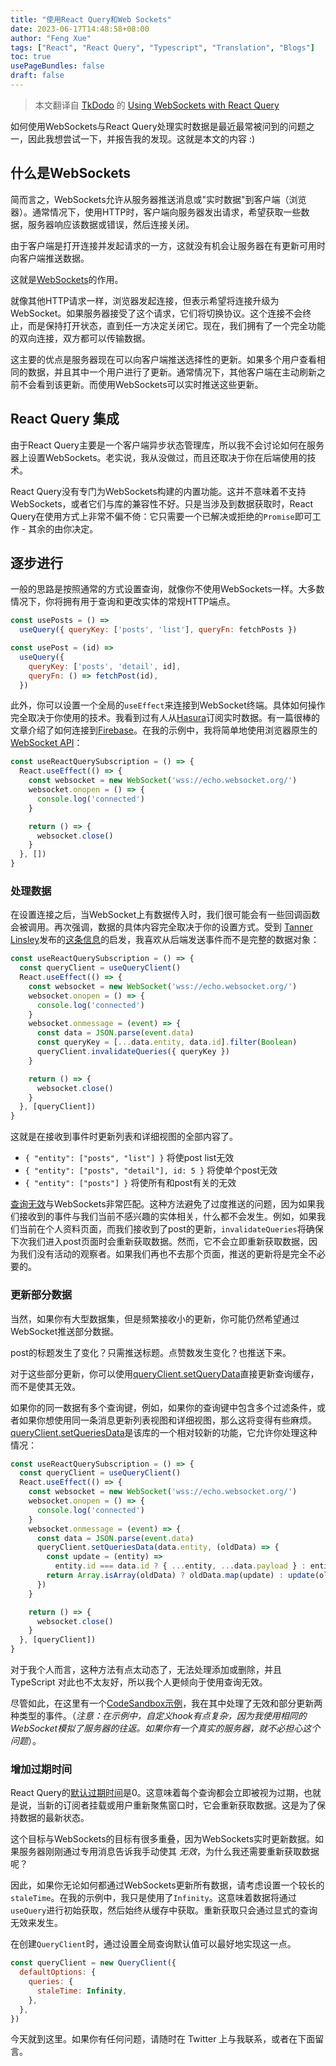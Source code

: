 ```yaml
---
title: "使用React Query和Web Sockets"
date: 2023-06-17T14:48:58+08:00
author: "Feng Xue"
tags: ["React", "React Query", "Typescript", "Translation", "Blogs"]
toc: true
usePageBundles: false
draft: false
---
```


> 本文翻译自 [TkDodo](https://github.com/tkdodo) 的 [Using WebSockets with React Query](https://tkdodo.eu/blog/using-web-sockets-with-react-query)

如何使用WebSockets与React Query处理实时数据是最近最常被问到的问题之一，因此我想尝试一下，并报告我的发现。这就是本文的内容 :)

## 什么是WebSockets

简而言之，WebSockets允许从服务器推送消息或"实时数据"到客户端（浏览器）。通常情况下，使用HTTP时，客户端向服务器发出请求，希望获取一些数据，服务器响应该数据或错误，然后连接关闭。

由于客户端是打开连接并发起请求的一方，这就没有机会让服务器在有更新可用时向客户端推送数据。

这就是[WebSockets](https://en.wikipedia.org/wiki/WebSocket)的作用。

就像其他HTTP请求一样，浏览器发起连接，但表示希望将连接升级为WebSocket。如果服务器接受了这个请求，它们将切换协议。这个连接不会终止，而是保持打开状态，直到任一方决定关闭它。现在，我们拥有了一个完全功能的双向连接，双方都可以传输数据。

这主要的优点是服务器现在可以向客户端推送选择性的更新。如果多个用户查看相同的数据，并且其中一个用户进行了更新。通常情况下，其他客户端在主动刷新之前不会看到该更新。而使用WebSockets可以实时推送这些更新。

## React Query 集成

由于React Query主要是一个客户端异步状态管理库，所以我不会讨论如何在服务器上设置WebSockets。老实说，我从没做过，而且还取决于你在后端使用的技术。

React Query没有专门为WebSockets构建的内置功能。这并不意味着不支持WebSockets，或者它们与库的兼容性不好。只是当涉及到数据获取时，React Query在使用方式上非常不偏不倚：它只需要一个已解决或拒绝的`Promise`即可工作 - 其余的由你决定。

## 逐步进行

一般的思路是按照通常的方式设置查询，就像你不使用WebSockets一样。大多数情况下，你将拥有用于查询和更改实体的常规HTTP端点。

```jsx
const usePosts = () =>
  useQuery({ queryKey: ['posts', 'list'], queryFn: fetchPosts })

const usePost = (id) =>
  useQuery({
    queryKey: ['posts', 'detail', id],
    queryFn: () => fetchPost(id),
  })
```

此外，你可以设置一个全局的`useEffect`来连接到WebSocket终端。具体如何操作完全取决于你使用的技术。我看到过有人从[Hasura](https://github.com/TanStack/query/issues/171#issuecomment-649810136)订阅实时数据。有一篇很棒的文章介绍了如何连接到[Firebase](https://aggelosarvanitakis.medium.com/a-real-time-hook-with-firebase-react-query-f7eb537d5145)。在我的示例中，我将简单地使用浏览器原生的[WebSocket API](https://developer.mozilla.org/en-US/docs/Web/API/WebSocket)：

```jsx
const useReactQuerySubscription = () => {
  React.useEffect(() => {
    const websocket = new WebSocket('wss://echo.websocket.org/')
    websocket.onopen = () => {
      console.log('connected')
    }

    return () => {
      websocket.close()
    }
  }, [])
}
```

### 处理数据

在设置连接之后，当WebSocket上有数据传入时，我们很可能会有一些回调函数会被调用。再次强调，数据的具体内容完全取决于你的设置方式。受到 [Tanner Linsley](https://github.com/tannerlinsley)发布的[这条信息](https://github.com/TanStack/query/issues/171#issuecomment-649716718)的启发，我喜欢从后端发送事件而不是完整的数据对象：

```jsx
const useReactQuerySubscription = () => {
  const queryClient = useQueryClient()
  React.useEffect(() => {
    const websocket = new WebSocket('wss://echo.websocket.org/')
    websocket.onopen = () => {
      console.log('connected')
    }
    websocket.onmessage = (event) => {
      const data = JSON.parse(event.data)
      const queryKey = [...data.entity, data.id].filter(Boolean)
      queryClient.invalidateQueries({ queryKey })
    }

    return () => {
      websocket.close()
    }
  }, [queryClient])
}
```

这就是在接收到事件时更新列表和详细视图的全部内容了。

* `{ "entity": ["posts", "list"] }` 将使post list无效
* `{ "entity": ["posts", "detail"], id: 5 }` 将使单个post无效
* `{ "entity": ["posts"] }` 将使所有和post有关的无效

[查询无效](https://tanstack.com/query/latest/docs/react/guides/query-invalidation?from=reactQueryV3&original=https%3A%2F%2Ftanstack.com%2Fquery%2Fv3%2Fdocs%2Fguides%2Fquery-invalidation)与WebSockets非常匹配。这种方法避免了过度推送的问题，因为如果我们接收到的事件与我们当前不感兴趣的实体相关，什么都不会发生。例如，如果我们当前在个人资料页面，而我们接收到了post的更新，`invalidateQueries`将确保下次我们进入post页面时会重新获取数据。然而，它不会立即重新获取数据，因为我们没有活动的观察者。如果我们再也不去那个页面，推送的更新将是完全不必要的。

### 更新部分数据

当然，如果你有大型数据集，但是频繁接收小的更新，你可能仍然希望通过WebSocket推送部分数据。

post的标题发生了变化？只需推送标题。点赞数发生变化？也推送下来。

对于这些部分更新，你可以使用[queryClient.setQueryData](https://tanstack.com/query/latest/docs/react/reference/QueryClient?from=reactQueryV3&original=https%3A%2F%2Ftanstack.com%2Fquery%2Fv3%2Fdocs%2Freference%2FQueryClient#queryclientsetquerydata)直接更新查询缓存，而不是使其无效。

如果你的同一数据有多个查询键，例如，如果你的查询键中包含多个过滤条件，或者如果你想使用同一条消息更新列表视图和详细视图，那么这将变得有些麻烦。[queryClient.setQueriesData](https://tanstack.com/query/latest/docs/react/reference/QueryClient?from=reactQueryV3&original=https%3A%2F%2Ftanstack.com%2Fquery%2Fv3%2Fdocs%2Freference%2FQueryClient#queryclientsetquerydata)是该库的一个相对较新的功能，它允许你处理这种情况：

```jsx
const useReactQuerySubscription = () => {
  const queryClient = useQueryClient()
  React.useEffect(() => {
    const websocket = new WebSocket('wss://echo.websocket.org/')
    websocket.onopen = () => {
      console.log('connected')
    }
    websocket.onmessage = (event) => {
      const data = JSON.parse(event.data)
      queryClient.setQueriesData(data.entity, (oldData) => {
        const update = (entity) =>
          entity.id === data.id ? { ...entity, ...data.payload } : entity
        return Array.isArray(oldData) ? oldData.map(update) : update(oldData)
      })
    }

    return () => {
      websocket.close()
    }
  }, [queryClient])
}
```

对于我个人而言，这种方法有点太动态了，无法处理添加或删除，并且 TypeScript 对此也不太友好，所以我个人更倾向于使用查询无效。

尽管如此，在这里有一个[CodeSandbox示例](https://codesandbox.io/s/react-query-websockets-ep1op)，我在其中处理了无效和部分更新两种类型的事件。（_注意：在示例中，自定义hook有点复杂，因为我使用相同的WebSocket模拟了服务器的往返。如果你有一个真实的服务器，就不必担心这个问题_）。

### 增加过期时间

React Query的[默认过期时间](https://tanstack.com/query/latest/docs/react/guides/important-defaults?from=reactQueryV3&original=https%3A%2F%2Ftanstack.com%2Fquery%2Fv3%2Fdocs%2Fguides%2Fimportant-defaults)是0。这意味着每个查询都会立即被视为过期，也就是说，当新的订阅者挂载或用户重新聚焦窗口时，它会重新获取数据。这是为了保持数据的最新状态。

这个目标与WebSockets的目标有很多重叠，因为WebSockets实时更新数据。如果服务器刚刚通过专用消息告诉我手动使其 _无效_，为什么我还需要重新获取数据呢？

因此，如果你无论如何都通过WebSockets更新所有数据，请考虑设置一个较长的`staleTime`。在我的示例中，我只是使用了`Infinity`。这意味着数据将通过`useQuery`进行初始获取，然后始终从缓存中获取。重新获取只会通过显式的查询无效来发生。

在创建`QueryClient`时，通过设置全局查询默认值可以最好地实现这一点。

```jsx
const queryClient = new QueryClient({
  defaultOptions: {
    queries: {
      staleTime: Infinity,
    },
  },
})
```

今天就到这里。如果你有任何问题，请随时在 Twitter 上与我联系，或者在下面留言。
